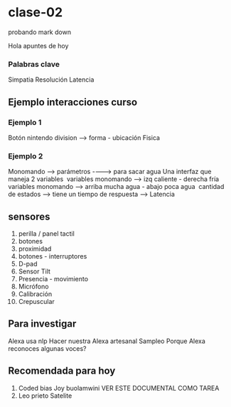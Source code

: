 # clase-02
probando mark down
<!-- Dejar una linea en blanco para que el enter sea visible -->
Hola apuntes de hoy

### Palabras clave
Simpatia 
Resolución
Latencia 

## Ejemplo interacciones curso 

### Ejemplo 1
Botón nintendo
division ——> forma - ubicación 
Fisica

### Ejemplo 2
Monomando ——> parámetros ----> para sacar agua Una interfaz que maneja 2 variables 
variables monomando --> izq caliente - derecha fría  
variables monomando --> arriba mucha agua - abajo poca agua 
cantidad de estados —-> tiene un tiempo de respuesta —-> Latencia 

## sensores

1. perilla / panel tactil
2. botones
3. proximidad
6. botones - interruptores
7. D-pad
8. Sensor Tilt
9. Presencia - movimiento
10. Micrófono
11. Calibración
12. Crepuscular <!-- dispositivo que permite detectar la cantidad de luz que existe en un ambiente con el objetivo de activar un sistema de iluminación cuando esta llega a cierto nivel de luz. -->

## Para investigar
Alexa usa nlp 
Hacer nuestra Alexa artesanal
Sampleo
Porque Alexa reconoces algunas voces?

## Recomendada para hoy
1. Coded bias Joy buolamwini VER ESTE DOCUMENTAL COMO TAREA
2. Leo prieto Satelite
